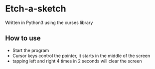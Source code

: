 # Etch-a-sketch
 Written in Python3 using the curses library
 
## How to use
 * Start the program
 * Cursor keys control the pointer, it starts in the middle of the screen
 * tapping left and right 4 times in 2 seconds will clear the screen